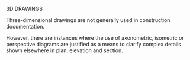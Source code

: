 3D DRAWINGS

Three-dimensional drawings are not generally used in construction documentation.

However, there are instances where the use of axonometric, isometric or perspective diagrams are justified as a means to clarify complex details shown elsewhere in plan, elevation and section.